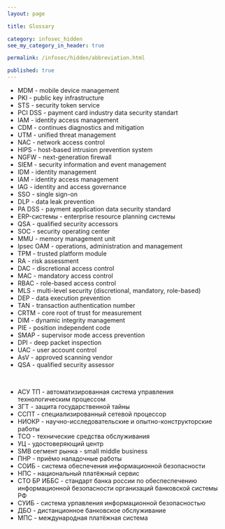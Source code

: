 ```yaml
---
layout: page

title: Glossary

category: infosec_hidden
see_my_category_in_header: true

permalink: /infosec/hidden/abbreviation.html

published: true
---
```


<article class="markdown-body" markdown="1">

- MDM - mobile device management
- PKI - public key infrastructure
- STS - security token service
- PCI DSS - payment card industry data security standart
- IAM - identity access management
- CDM - continues diagnostics and mitigation
- UTM - unified threat management
- NAC - network access control
- HIPS - host-based intrusion prevention system
- NGFW - next-generation firewall
- SIEM - security information and event management
- IDM - identity management
- IAM - identity access management
- IAG - identity and access governance
- SSO - single sign-on
- DLP - data leak prevention
- PA DSS - payment application data security standard
- ERP-системы - enterprise resource planning системы
- QSA - qualified security accessors
- SOC - security operating center
- MMU - memory management unit
- Ipsec OAM - operations, administration and management
- TPM - trusted platform module
- RA - risk assessment
- DAC - discretional access control
- MAC - mandatory access control
- RBAC - role-based access control
- MLS - multi-level security (discretional, mandatory, role-based)
- DEP - data execution prevention
- TAN - transaction authentication number
- CRTM - core root of trust for measurement
- DIM - dynamic integrity management
- PIE - position independent code
- SMAP - supervisor mode access prevention
- DPI - deep packet inspection
- UAC - user account control
- AsV - approved scanning vendor
- QSA - qualified security assessor

<br>

- АСУ ТП - автоматизированная система управления технологическим процессом
- ЗГТ - защита государственной тайны
- ССПТ - специализированный сетевой процессор
- НИОКР - научно-исследовательские и опытно-конструкторские работы
- ТСО - технические средства обслуживания
- УЦ - удостоверяющий центр
- SMB сегмент рынка - small middle business
- ПНР - приёмо наладочные работы
- СОИБ - система обеспечения информационной безопасности
- НПС - национальный платёжный сервис
- СТО БР ИББС - стандарт банка россии по обеспеспечению информационной безопасности организаций банковской системы РФ
- СУИБ - система урпавления информационной безопасностью
- ДБО - дистанционное банковское обслуживание
- МПС - международная платёжная система

<br>

</article>
